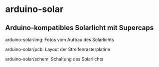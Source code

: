 # arduino-solar
## Arduino-kompatibles Solarlicht mit Supercaps

arduino-solar/img:
  Fotos vom Aufbau des Solarlichts
  
arduino-solar/pcb:
  Layout der Streifenrasterplatine
  
arduino-solar/schem:
  Schaltung des Solarlichts
  

